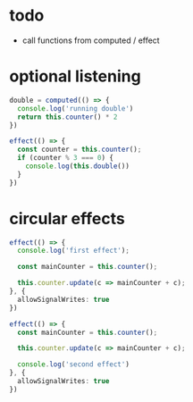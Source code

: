 # todo

- call functions from computed / effect

# optional listening

```typescript
double = computed(() => {
  console.log('running double')
  return this.counter() * 2
})

effect(() => {
  const counter = this.counter();
  if (counter % 3 === 0) {
    console.log(this.double())
  }
})
```

# circular effects

```typescript
effect(() => {
  console.log('first effect');

  const mainCounter = this.counter();

  this.counter.update(c => mainCounter + c);
}, {
  allowSignalWrites: true
})

effect(() => {
  const mainCounter = this.counter();

  this.counter.update(c => mainCounter + c);

  console.log('second effect')
}, {
  allowSignalWrites: true
})
```

